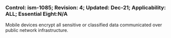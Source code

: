 ### Control: ism-1085; Revision: 4; Updated: Dec-21; Applicability: ALL; Essential Eight:N/A
<p>Mobile devices encrypt all sensitive or classified data communicated over public network infrastructure.</p>